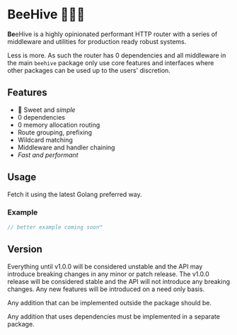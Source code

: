 # BeeHive 🐝🐝🐝

**Be**eHive is a highly opinionated performant HTTP router with a
series of middleware and utilities for production ready robust systems.

Less is more. As such the router has 0 dependencies and all middleware
in the main `beehive` package only use core features and interfaces where
other packages can be used up to the users' discretion.

## Features

- 🍯 Sweet and _simple_
- 0 dependencies
- 0 memory allocation routing
- Route grouping, prefixing
- Wildcard matching
- Middleware and handler chaining
- _Fast and performant_

## Usage

Fetch it using the latest Golang preferred way.

### Example

```go
// better example coming soon™
```

## Version

Everything until v1.0.0 will be considered unstable and the API may introduce breaking changes in any minor or patch
release. The v1.0.0 release will be considered stable and the API will not introduce any breaking changes. Any new
features will be introduced on a need only basis.

Any addition that can be implemented outside the package should be.

Any addition that uses dependencies must be implemented in a separate package.
